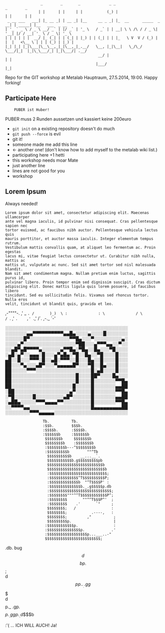 ```
                _        _       _             _ _                        _        _
               | |      | |     | |           (_) |                      | |      | |
 _ __ ___   ___| |_ __ _| | __ _| |__     __ _ _| |_  __      _____  _ __| | _____| |__   ___  _ __
| '_ ` _ \ / _ \ __/ _` | |/ _` | '_ \   / _` | | __| \ \ /\ / / _ \| '__| |/ / __| '_ \ / _ \| '_ \
| | | | | |  __/ |_ (_| | | (_| | |_) | | (_| | | |_   \ V  V / (_) | |  |   <\__ \ | | | (_) | |_) |
|_| |_| |_|\___|\__\__,_|_|\__,_|_.__/   \__, |_|\__|   \_/\_/ \___/|_|  |_|\_\___/_| |_|\___/| .__/
                                          __/ |                                               | |
                                         |___/                                                |_|
```

Repo for the GIT workshop at Metalab Hauptraum, 27.5.2014, 19:00. Happy forking!

Participate Here
----------------

        PUBER ist Huber!
PUBER muss 2 Runden aussetzen und kassiert keine 200euro


* `git init` on a existing repository doesn't do much
* `git push --force` is evil
* git it!
* someone made me add this line
* <- another one! (don't know how to add myself to the metalab wiki list.)
* participating here +1 hetti
* this workshop needs moar Mate
* just another line
* lines are not good for you
* workshop


Lorem Ipsum
-----------

Always needed!

    Lorem ipsum dolor sit amet, consectetur adipiscing elit. Maecenas ullamcorper
    ante vel magna iaculis, id pulvinar nisi consequat. Cras pellentesque sapien nec
    tortor euismod, ac faucibus nibh auctor. Pellentesque vehicula lectus quis
    mauris porttitor, et auctor massa iaculis. Integer elementum tempus rutrum.
    Vestibulum mattis convallis quam, at aliquet leo fermentum ac. Proin egestas
    lacus mi, vitae feugiat lectus consectetur ut. Curabitur nibh nulla, mattis ac
    mattis ut, vulputate ac nunc. Sed sit amet tortor sed nisl malesuada blandit.
    Nam sit amet condimentum magna. Nullam pretium enim luctus, sagittis purus id,
    pulvinar libero. Proin tempor enim sed dignissim suscipit. Cras dictum
    adipiscing elit. Donec mattis ligula quis lorem posuere, id faucibus libero
    tincidunt. Sed eu sollicitudin felis. Vivamus sed rhoncus tortor. Nulla eros
    velit, tincidunt ut blandit quis, gravida et leo.

   ,-""""-.
   ,'      _ `.
  /       )_)  \
 :              :
 \              /
  \            /
   `.        ,'
     `.    ,'
       `.,'
        /\`.   ,-._
            `-'

░░░░░░░░░░░░░░░░░░░░░░░░░░░░░░░░░░░░░░░░
░░░░░░░▄▄▀▀▀▀▀▀▀▀▀▀▄▄█▄░░░░▄░░░░█░░░░░░░
░░░░░░█▀░░░░░░░░░░░░░▀▀█▄░░░▀░░░░░░░░░▄░
░░░░▄▀░░░░░░░░░░░░░░░░░▀██░░░▄▀▀▀▄▄░░▀░░
░░▄█▀▄█▀▀▀▀▄░░░░░░▄▀▀█▄░▀█▄░░█▄░░░▀█░░░░
░▄█░▄▀░░▄▄▄░█░░░▄▀▄█▄░▀█░░█▄░░▀█░░░░█░░░
▄█░░█░░░▀▀▀░█░░▄█░▀▀▀░░█░░░█▄░░█░░░░█░░░
██░░░▀▄░░░▄█▀░░░▀▄▄▄▄▄█▀░░░▀█░░█▄░░░█░░░
██░░░░░▀▀▀░░░░░░░░░░░░░░░░░░█░▄█░░░░█░░░
██░░░░░░░░░░░░░░░░░░░░░█░░░░██▀░░░░█▄░░░
██░░░░░░░░░░░░░░░░░░░░░█░░░░█░░░░░░░▀▀█▄
██░░░░░░░░░░░░░░░░░░░░█░░░░░█░░░░░░░▄▄██
░██░░░░░░░░░░░░░░░░░░▄▀░░░░░█░░░░░░░▀▀█▄
░▀█░░░░░░█░░░░░░░░░▄█▀░░░░░░█░░░░░░░▄▄██
░▄██▄░░░░░▀▀▀▄▄▄▄▀▀░░░░░░░░░█░░░░░░░▀▀█▄
░░▀▀▀▀▄▄░░░░░░░░░░░░░░░░░░░░█▄▄▄▄▄▄▄▄▄██
░░░░░░░░▀▀▀▄▄▄▄▄░░░░░░░░░░░░░░░░░░░░░░░░


                     Tb.          Tb.                                
                     :$$b.        $$$b.                              
                     :$$$$b.      :$$$$b.                            
                     :$$$$$$b     :$$$$$$b                           
                      $$$$$$$b     $$$$$$$b                          
                      $$$$$$$$b    :$$$$$$$b                         
                      :$$$$$$$$b---^$$$$$$$$b                        
                      :$$$$$$$$$b        ""^Tb                       
                       $$$$$$$$$$b    __...__`.                      
                       $$$$$$$$$$$b.g$$$$$$$$$pb                     
                       $$$$$$$$$$$$$$$$$$$$$$$$$b                    
                       $$$$$$$$$$$$$$$$$$$$$$$$$$b                   
                       :$$$$$$$$$$$$$$$$$$$$$$$$$$;                  
                       :$$$$$$$$$$$$$^T$$$$$$$$$$P;                  
                       :$$$$$$$$$$$$$b  "^T$$$$P' :                  
                       :$$$$$$$$$$$$$$b._.g$$$$$p.db                 
                       :$$$$$$$$$$$$$$$$$$$$$$$$$$$$;                
                       :$$$$$$$$"""^^T$$$$$$$$$$$$P^;                
                       :$$$$$$$$       ""^^T$$$P^'  ;                
                       :$$$$$$$$    .'       `"     ;                
                       $$$$$$$$;   /                :                
                       $$$$$$$$;           .----,   :                
                       $$$$$$$$;         ,"          ;               
                       $$$$$$$$$p.                   |               
                      :$$$$$$$$$$$$p.                :               
                      :$$$$$$$$$$$$$$$p.            .'               
                      :$$$$$$$$$$$$$$$$$$p...___..-"                 
                      $$$$$$$$$$$$$$$$$$$$$$$$$;                     
   .db.          bug  $$$$$$$$$$$$$$$$$$$$$$$$$$                     
  d$$$$bp.            $$$$$$$$$$$$$$$$$$$$$$$$$$;                    
 d$$$$$$$$$$pp..__..gg$$$$$$$$$$$$$$$$$$$$$$$$$$$                    
d$$$$$$$$$$$$$$$$$$$$$$$$$$$$$$$$$$$$$$$$$$$$$$$$p._            .gp. 
$$$$$$$$$$$$$$$$$$$$$$$$$$$$$$$$$$$$$$$$$$$$$$$$$$$$$p._.ggp._.d$$$$b


:'( ... ICH WILL AUCH!
Ja!
